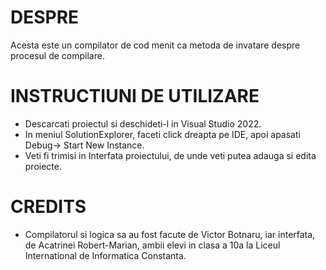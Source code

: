 # DESPRE

Acesta este un compilator de cod menit ca metoda de invatare despre procesul de compilare.


# INSTRUCTIUNI DE UTILIZARE

- Descarcati proiectul si deschideti-l in Visual Studio 2022.
- In meniul SolutionExplorer, faceti click dreapta pe IDE, apoi apasati Debug-> Start New Instance.
- Veti fi trimisi in Interfata proiectului, de unde veti putea adauga si edita proiecte.

# CREDITS
- Compilatorul si logica sa au fost facute de Victor Botnaru, iar interfata, de Acatrinei Robert-Marian, ambii elevi in clasa a 10a la Liceul International de Informatica Constanta.

